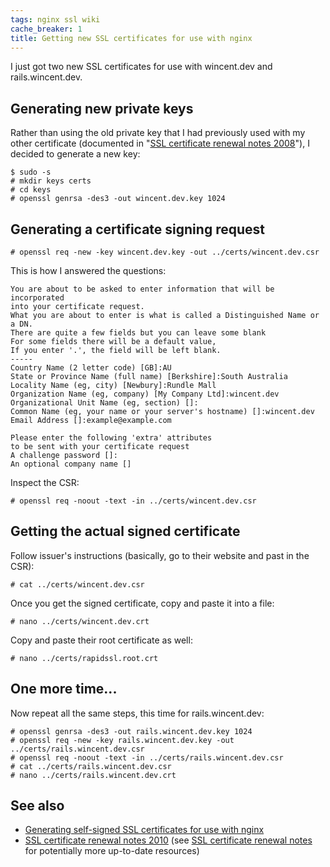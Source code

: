```yaml
---
tags: nginx ssl wiki
cache_breaker: 1
title: Getting new SSL certificates for use with nginx
---
```


I just got two new SSL certificates for use with wincent.dev and rails.wincent.dev.

## Generating new private keys

Rather than using the old private key that I had previously used with my other certificate (documented in "[SSL certificate renewal notes 2008](/wiki/SSL_certificate_renewal_notes_2008)"), I decided to generate a new key:

    $ sudo -s
    # mkdir keys certs
    # cd keys
    # openssl genrsa -des3 -out wincent.dev.key 1024

## Generating a certificate signing request

    # openssl req -new -key wincent.dev.key -out ../certs/wincent.dev.csr

This is how I answered the questions:

    You are about to be asked to enter information that will be incorporated
    into your certificate request.
    What you are about to enter is what is called a Distinguished Name or a DN.
    There are quite a few fields but you can leave some blank
    For some fields there will be a default value,
    If you enter '.', the field will be left blank.
    -----
    Country Name (2 letter code) [GB]:AU
    State or Province Name (full name) [Berkshire]:South Australia
    Locality Name (eg, city) [Newbury]:Rundle Mall
    Organization Name (eg, company) [My Company Ltd]:wincent.dev
    Organizational Unit Name (eg, section) []:
    Common Name (eg, your name or your server's hostname) []:wincent.dev
    Email Address []:example@example.com

    Please enter the following 'extra' attributes
    to be sent with your certificate request
    A challenge password []:
    An optional company name []

Inspect the CSR:

    # openssl req -noout -text -in ../certs/wincent.dev.csr

## Getting the actual signed certificate

Follow issuer's instructions (basically, go to their website and past in the CSR):

    # cat ../certs/wincent.dev.csr

Once you get the signed certificate, copy and paste it into a file:

    # nano ../certs/wincent.dev.crt

Copy and paste their root certificate as well:

    # nano ../certs/rapidssl.root.crt

## One more time...

Now repeat all the same steps, this time for rails.wincent.dev:

    # openssl genrsa -des3 -out rails.wincent.dev.key 1024
    # openssl req -new -key rails.wincent.dev.key -out ../certs/rails.wincent.dev.csr
    # openssl req -noout -text -in ../certs/rails.wincent.dev.csr
    # cat ../certs/rails.wincent.dev.csr
    # nano ../certs/rails.wincent.dev.crt

## See also

-   [Generating self-signed SSL certificates for use with nginx](/wiki/Generating_self-signed_SSL_certificates_for_use_with_nginx)
-   [SSL certificate renewal notes 2010](/wiki/SSL_certificate_renewal_notes_2010) (see [SSL certificate renewal notes](/wiki/SSL_certificate_renewal_notes) for potentially more up-to-date resources)
